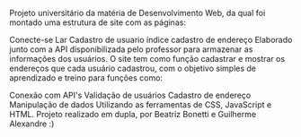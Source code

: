 Projeto universitário da matéria de Desenvolvimento Web, da qual foi montado uma estrutura de site com as páginas:

Conecte-se
Lar
Cadastro de usuario
índice
cadastro de endereço
Elaborado junto com a API disponibilizada pelo professor para armazenar as informações dos usuários. O site tem como função cadastrar e mostrar os endereços que cada usuário cadastrou, com o objetivo simples de aprendizado e treino para funções como:

Conexão com API's
Validação de usuários
Cadastro de endereço
Manipulação de dados
Utilizando as ferramentas de CSS, JavaScript e HTML. Projeto realizado em dupla, por Beatriz Bonetti e Guilherme Alexandre :)
